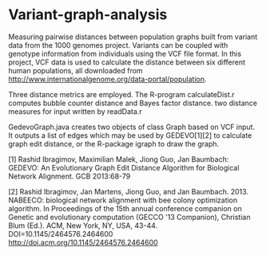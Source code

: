 # Variant-graph-analysis
Measuring pairwise distances between population graphs built from variant data from the 1000 genomes project. Variants can be coupled with genotype information from individuals using the VCF file format. In this project, VCF data is used to calculate the distance between six different human populations, all downloaded from http://www.internationalgenome.org/data-portal/population.

Three distance metrics are employed. The R-program calculateDist.r computes bubble counter distance and Bayes factor distance. two distance measures for input written by readData.r

GedevoGraph.java creates two objects of class Graph based on VCF input. It outputs a list of edges which may be used by   GEDEVO[1][2] to calculate graph edit distance, or the R-package igraph to draw the graph.

[1] Rashid Ibragimov, Maximilian Malek, Jiong Guo, Jan Baumbach: GEDEVO: An Evolutionary Graph Edit Distance Algorithm for Biological Network Alignment. GCB 2013:68-79

[2] Rashid Ibragimov, Jan Martens, Jiong Guo, and Jan Baumbach. 2013. NABEECO: biological network alignment with bee colony optimization algorithm. In Proceedings of the 15th annual conference companion on Genetic and evolutionary computation (GECCO '13 Companion), Christian Blum (Ed.). ACM, New York, NY, USA, 43-44. DOI=10.1145/2464576.2464600 http://doi.acm.org/10.1145/2464576.2464600
